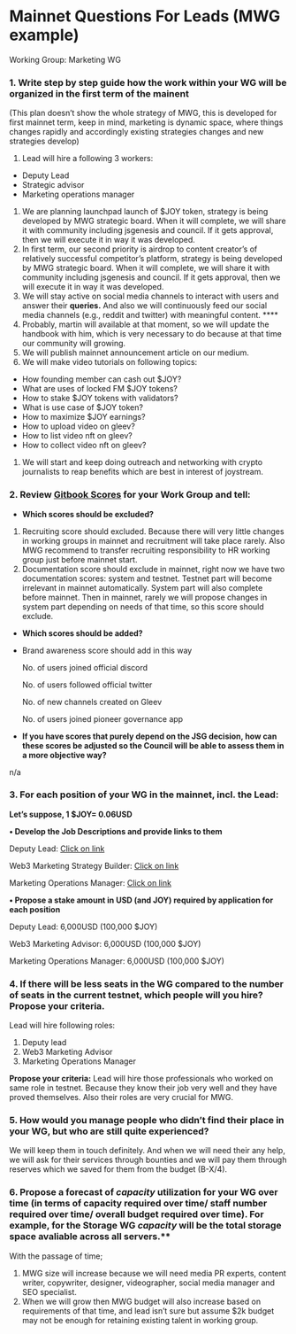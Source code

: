 # Mainnet Questions For Leads (MWG example)

Working Group: Marketing WG

### **1. Write step by step guide how the work within your WG will be organized in the first term of the mainent**
(This plan doesn’t show the whole strategy of MWG, this is developed for first mainnet term, keep in mind, marketing is dynamic space, where things changes rapidly and accordingly existing strategies changes and new strategies develop)

1. Lead will hire a following 3 workers:
- Deputy Lead
- Strategic advisor
- Marketing operations manager
1. We are planning launchpad launch of $JOY token, strategy is being developed by MWG strategic board. When it will complete, we will share it with community including jsgenesis and council. If it gets approval, then we will execute it in way it was developed. 
2. In first term, our second priority is airdrop to content creator’s of relatively successful competitor’s platform, strategy is being developed by MWG strategic board. When it will complete, we will share it with community including jsgenesis and council. If it gets approval, then we will execute it in way it was developed. 
3. We will stay active on social media channels to interact with users and answer their **queries.** And also we will continuously feed our social media channels (e.g., reddit and twitter) with meaningful content. ****
4. Probably, martin will available at that moment, so we will update the handbook with him, which is very necessary to do because at that time our community will growing.
5. We will publish mainnet announcement article on our medium.
6. We will make video tutorials on following topics:
- How founding member can cash out $JOY?
- What are uses of locked FM $JOY tokens?
- How to stake $JOY tokens with validators?
- What is use case of $JOY token?
- How to maximize $JOY earnings?
- How to upload video on gleev?
- How to list video nft on gleev?
- How to collect video nft on gleev?
1. We will start and keep doing outreach and networking with crypto journalists to reap benefits which are best in interest of joystream.

### 2. **Review [Gitbook Scores](https://joystream.gitbook.io/testnet-workspace/testnet/council-period-scoring/marketers-score) for your Work Group and tell:**

- **Which scores should be excluded?**
1. Recruiting score should excluded. Because there will very little changes in working groups in mainnet and recruitment will take place rarely. Also MWG recommend to transfer recruiting responsibility to HR working group just before mainnet start.
2. Documentation score should exclude in mainnet, right now we have two documentation scores: system and testnet. Testnet part will become irrelevant in mainnet automatically. System part will also complete before mainnet. Then in mainnet, rarely we will propose changes in system part depending on needs of that time, so this score should exclude. 
- **Which scores should be added?**
- Brand awareness score should add in this way
    
    No. of users joined official discord
    
    No. of users followed official twitter
    
    No. of new channels created on Gleev
    
    No. of users joined pioneer governance app
    

                   

- **If you have scores that purely depend on the JSG decision, how can these scores be adjusted so the Council will be able to assess them in a more objective way?**

n/a 

### 3. For each position of your WG in the mainnet, incl. the Lead:

**Let’s suppose, 1 $JOY= 0.06USD**

**• Develop the Job Descriptions and provide links to them**

Deputy Lead:  [Click on link](https://www.notion.so/Deputy-lead-364b1f1621704ac0abad1f8431ce424c)

Web3 Marketing Strategy Builder: [Click on link](https://www.notion.so/Web3-Marketing-advisor-b2641ca96d6641a1ac1b9701b96cedcb)

Marketing Operations Manager: [Click on link](https://www.notion.so/Marketing-operations-manager-64dc24f423f642069d71df8c77d6e64b)

**• Propose a stake amount in USD (and JOY) required by application for each position**

Deputy Lead: 6,000USD (100,000 $JOY)

Web3 Marketing Advisor: 6,000USD (100,000 $JOY)

Marketing Operations Manager: 6,000USD (100,000 $JOY)

### 4. If there will be less seats in the WG compared to the number of seats in the current testnet, which people will you hire? Propose your criteria.

Lead will hire following roles:

1. Deputy lead
2. Web3 Marketing Advisor 
3. Marketing Operations Manager 

**Propose your criteria:** Lead will hire those professionals who worked on same role in testnet. Because they know their job very well and they have proved themselves. Also their roles are very crucial for MWG. 

### 5. How would you manage people who didn’t find their place in your WG, but who are still quite experienced?

We will keep them in touch definitely. And when we will need their any help, we will ask for their services through bounties and we will pay them through reserves which we saved for them from the budget (B-X/4).

### 6. Propose a forecast of *capacity* utilization for your WG over time (in terms of capacity required over time/ staff number required over time/ overall budget required over time). For example, for the Storage WG *capacity* will be the total storage space avaliable across all servers.**

With the passage of time;

1. MWG size will increase because we will need media PR experts, content writer, copywriter, designer, videographer, social media manager and SEO specialist. 
2. When we will grow then MWG budget will also increase based on requirements of that time, and lead isn’t sure but assume $2k budget may not be enough for retaining existing talent in working group.
